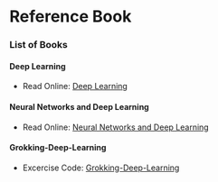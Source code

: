 # Reference Book

### List of Books

#### Deep Learning
- Read Online: [Deep Learning](http://www.deeplearningbook.org/)

#### Neural Networks and Deep Learning
- Read Online: [Neural Networks and Deep Learning](http://neuralnetworksanddeeplearning.com/index.html)


#### Grokking-Deep-Learning
- Excercise Code: [Grokking-Deep-Learning](https://github.com/iamtrask/Grokking-Deep-Learning)
